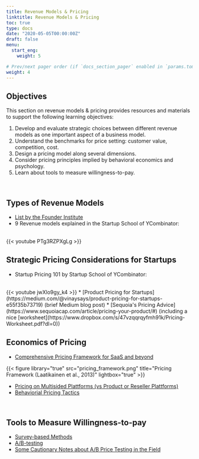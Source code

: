 ```yaml
---
title: Revenue Models & Pricing
linktitle: Revenue Models & Pricing
toc: true
type: docs
date: "2020-05-05T00:00:00Z"
draft: false
menu:
  start_eng:
    weight: 5

# Prev/next pager order (if `docs_section_pager` enabled in `params.toml`)
weight: 4
---
```


## Objectives

This section on revenue models & pricing provides resources and materials to support the following learning objectives:
1. Develop and evaluate strategic choices between different revenue models as one important aspect of a business model.
2. Understand the benchmarks for price setting: customer value, competition, cost.
3. Design a pricing model along several dimensions.
4. Consider pricing principles implied by behavioral economics and psychology.
5. Learn about tools to measure willingness-to-pay.

<br/>

## Types of Revenue Models
* [List by the Founder Institute](https://fi.co/insight/the-10-most-popular-startup-revenue-models)
* 9 Revenue models explained in the Startup School of YCombinator:
<br/>
{{< youtube PTg3RZPXgLg >}}

<br/>

## Strategic Pricing Considerations for Startups
* Startup Pricing 101 by Startup School of YCombinator:
<br/>
{{< youtube jwXlo9gy_k4 >}}
* [Product Pricing for Startups](https://medium.com/@vinaysays/product-pricing-for-startups-e55f35b73719) (brief Medium blog post)
* [Sequoia's Pricing Advice](https://www.sequoiacap.com/article/pricing-your-product/#) (including a nice [worksheet](https://www.dropbox.com/s/47vzqqrqyfmh91k/Pricing-Worksheet.pdf?dl=0))

<br/>

## Economics of Pricing
* [Comprehensive Pricing Framework for SaaS and beyond](https://www.dropbox.com/s/71zfxuxi7fklron/cloudpricing.pdf?dl=0)

{{< figure library="true" src="pricing_framework.png" title="Pricing Framework (Laatikainen et al., 2013)" lightbox="true" >}}

* [Pricing on Multisided Plattforms (vs Product or Reseller Plattforms)](https://sloanreview.mit.edu/article/strategic-decisions-for-multisided-platforms/)
* [Behaviorial Pricing Tactics](https://www.helpscout.com/blog/pricing-strategies/)

<br/>

## Tools to Measure Willingness-to-pay
- [Survey-based Methods](https://www.focusvision.com/blog/pricing-research-how-to-evaluate-price-perceptions-and-willingness-to-pay/) 
- [A/B-testing](https://vwo.com/blog/ab-testing-price-testing/)
- [Some Cautionary Notes about A/B Price Testing in the Field](https://www.priceintelligently.com/blog/ab-test-pricing-page-strategy)


